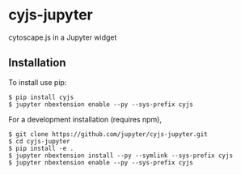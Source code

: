 cyjs-jupyter
===============================

cytoscape.js in a Jupyter widget

Installation
------------

To install use pip:

    $ pip install cyjs
    $ jupyter nbextension enable --py --sys-prefix cyjs


For a development installation (requires npm),

    $ git clone https://github.com/jupyter/cyjs-jupyter.git
    $ cd cyjs-jupyter
    $ pip install -e .
    $ jupyter nbextension install --py --symlink --sys-prefix cyjs
    $ jupyter nbextension enable --py --sys-prefix cyjs
